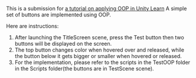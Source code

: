 This is a submission for [a tutorial on applying OOP in Unity Learn](https://learn.unity.com/tutorial/submission-programming-theory-in-action?labelRequired=true&pathwayId=5f7e17e1edbc2a5ec21a20af&missionId=5f779f1eedbc2a00201f3e5e)
A simple set of buttons are implemented using OOP.

Here are instructions:
1. After launching the TitleScreen scene, press the Test button then two buttons will be displayed on the screen.
2. The top button changes color when hovered over and released, while the button below it gets bigger or smaller when hovered or released.
3. For the implementation, please refer to the scripts in the TestOOP folder in the Scripts folder(the buttons are in TestScene scene).
